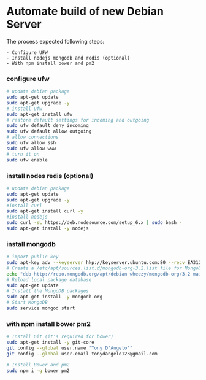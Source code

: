 
# Automate build of new Debian Server  

The process expected following steps: 

    - Configure UFW
    - Install nodejs mongodb and redis (optional)
    - With npm install bower and pm2

### configure ufw
```sh
# update debian package
sudo apt-get update
sudo apt-get upgrade -y
# install ufw
sudo apt-get install ufw
# restore default settings for incoming and outgoing
sudo ufw default deny incoming
sudo ufw default allow outgoing
# allow connections
sudo ufw allow ssh
sudo ufw allow www
# turn it on
sudo ufw enable
```

### install nodes  redis (optional) 
```sh
# update debian package
sudo apt-get update
sudo apt-get upgrade -y
#install curl
sudo apt-get install curl -y
#install nodejs 
sudo curl -sL https://deb.nodesource.com/setup_6.x | sudo bash -
sudo apt-get install -y nodejs
```

### install mongodb
```sh
# import public key 
sudo apt-key adv --keyserver hkp://keyserver.ubuntu.com:80 --recv EA312927
# Create a /etc/apt/sources.list.d/mongodb-org-3.2.list file for MongoDB
echo "deb http://repo.mongodb.org/apt/debian wheezy/mongodb-org/3.2 main" | sudo tee /etc/apt/sources.list.d/mongodb-org-3.2.list
# Reload local package database
sudo apt-get update
# Install the MongoDB packages
sudo apt-get install -y mongodb-org
# Start MongoDB
sudo service mongod start
```

### with npm install bower pm2 
```sh
# Install Git (it's required for bower)
sudo apt-get install -y git-core
git config --global user.name "Tony D'Angelo'"
git config --global user.email tonydangelo123@gmail.com

# Install Bower and pm2
sudo npm i -g bower pm2
```
